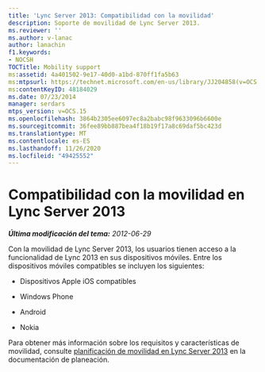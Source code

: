 ```yaml
---
title: 'Lync Server 2013: Compatibilidad con la movilidad'
description: Soporte de movilidad de Lync Server 2013.
ms.reviewer: ''
ms.author: v-lanac
author: lanachin
f1.keywords:
- NOCSH
TOCTitle: Mobility support
ms:assetid: 4a401502-9e17-40d0-a1bd-870ff1fa5b63
ms:mtpsurl: https://technet.microsoft.com/en-us/library/JJ204858(v=OCS.15)
ms:contentKeyID: 48184029
ms.date: 07/23/2014
manager: serdars
mtps_version: v=OCS.15
ms.openlocfilehash: 3864b2305ee6097ec8a2babc98f9633096b6600e
ms.sourcegitcommit: 36fee89bb887bea4f18b19f17a8c69daf5bc423d
ms.translationtype: MT
ms.contentlocale: es-ES
ms.lasthandoff: 11/26/2020
ms.locfileid: "49425552"
---
```

# <a name="mobility-support-in-lync-server-2013"></a>Compatibilidad con la movilidad en Lync Server 2013

<div data-xmlns="http://www.w3.org/1999/xhtml">

<div class="topic" data-xmlns="http://www.w3.org/1999/xhtml" data-msxsl="urn:schemas-microsoft-com:xslt" data-cs="https://msdn.microsoft.com/">

<div data-asp="https://msdn2.microsoft.com/asp">



</div>

<div id="mainSection">

<div id="mainBody">

<span> </span>

_**Última modificación del tema:** 2012-06-29_

Con la movilidad de Lync Server 2013, los usuarios tienen acceso a la funcionalidad de Lync 2013 en sus dispositivos móviles. Entre los dispositivos móviles compatibles se incluyen los siguientes:

  - Dispositivos Apple iOS compatibles

  - Windows Phone

  - Android

  - Nokia

Para obtener más información sobre los requisitos y características de movilidad, consulte [planificación de movilidad en Lync Server 2013](lync-server-2013-planning-for-mobility.md) en la documentación de planeación.

</div>

<span> </span>

</div>

</div>

</div>

